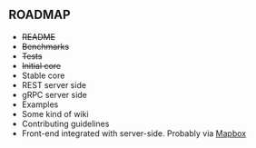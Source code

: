 ## ROADMAP
* ~~README~~
* ~~Benchmarks~~
* ~~Tests~~
* ~~Initial core~~
* Stable core
* REST server side
* gRPC server side
* Examples
* Some kind of wiki
* Contributing guidelines
* Front-end integrated with server-side. Probably via [Mapbox](https://github.com/mapbox/mapbox-gl-js)
